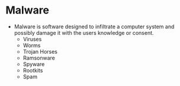 # Malware

- Malware is software designed to infiltrate a computer system and possibly damage it with the users knowledge or consent.
    - Viruses
    - Worms
    - Trojan Horses
    - Ramsonware
    - Spyware
    - Rootkits
    - Spam
    